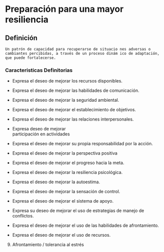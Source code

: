 # Preparación para una mayor resiliencia
## Definición
	Un patrón de capacidad para recuperarse de situacio nes adversas o cambiantes percibidas, a través de un proceso dinám ico de adaptación, que puede fortalecerse.

### Caracteristicas Definitorias
- Expresa el deseo de mejorar los 
recursos disponibles.   
- Expresa el deseo de mejorar las 
habilidades de comunicación.   
- Expresa el deseo de mejorar la 
seguridad ambiental.   
- Expresa el deseo de mejorar el 
establecimiento de objetivos.   
- Expresa el deseo de mejorar las 
relaciones interpersonales.   
- Expresa deseo de mejorar  
participación en actividades   
- Expresa el deseo de mejorar su 
propia responsabilidad por la 
acción.   
- Expresa el deseo de mejorar la 
perspectiva positiva   
 
 
 
 
- Expresa el deseo de mejorar el 
progreso hacia la meta.   
- Expresa el deseo de mejorar la 
resiliencia psicológica.   
- Expresa el deseo de mejorar la 
autoestima.   
- Expresa el deseo de mejorar la 
sensación de control.   
- Expresa el deseo de mejorar el 
sistema de apoyo.   
- Expresa su deseo de mejorar el uso 
de estrategias de manejo de 
conflictos.   
- Expresa el deseo de mejorar el uso 
de las habilidades de 
afrontamiento.   
- Expresa el deseo de mejorar el uso 
de recursos.   
 
 
 
 
 
 
 
 
 
 
 
 
 
 
 9. Afrontamiento / tolerancia al estrés

